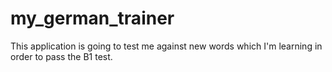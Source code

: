# my_german_trainer
This application is going to test me against new words which I'm learning in order to pass the B1 test.
